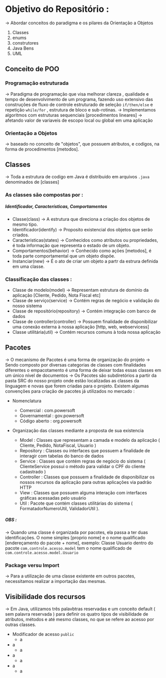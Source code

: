 # Objetivo do Repositório :
-> Abordar conceitos do paradigma e os pilares da Orientação a Objetos
1. Classes
2. enums
3. construtores
4. Java Bens
5. UML

## Conceito de POO
### Programação estruturada
-> Paradigma de programação que visa melhorar clareza , qualidade e tempo de desenvolvimento de um programa, fazendo uso extensivo das construções de fluxo de controle estruturado de seleção `if/then/else` e repetição `while/for` , estrutura de bloco e sub-rotinas.
-> Implementamos algoritmos com estruturas sequenciais [procedimentos lineares] -> afetando valor de variaveis de escopo local ou global em uma aplicação

### Orientação a Objetos
-> baseado no conceito de "objetos", que possuem atributos, e codigos, na forma de procedimentos [metodos].

## Classes
-> Toda a estrutura de codigo em Java é distribuido em arquivos `.java` denominados de [classes]

### As classes são compostas por : 
##### Identificador, Características, Comportamentos
* Classe(class) -> A estrutura que direciona a criação dos objetos de mesmo tipo.
* Identificador(identify) -> Proposito existencial dos objetos que serão criados.
* Caracteristicas(states) -> Conhecidos como atributos ou propriedades, é toda informação que representa o estado de um objeto.
* Comportamentos(behavior) -> Conhecido como ações [metodos], é toda parte comportamental que um objeto dispõe.
* Instanciar(new) -> É o ato de criar um objeto a partr da estrura definida em uma classe.

### Classificação das classes :
* Classe de modelo(model) -> Representam estrutura de domínio da aplicação [Cliente, Pedido, Nota Fiscal etc]
* Classe de serviço(service) -> Contém regras de negócio e validação do nosso sistema
* Classe de repositório(repository) -> Contém integração com banco de dados
* Classe de controller(controller) -> Possuem finalidade de disponibilizar uma conexão externa à nossa aplicação [http, web, webservicess]
* Classe utilitária(util) -> Contém recursos comuns à toda nossa aplicação

## Pacotes 
-> O mecanismo de Pacotes é uma forma de organização do projeto -> Sendo composto por diversas categorias de classes com finalidades diferentes o empacotamento é uma forma de deixar todas essas classes em um único nível de documentos -> Os Pacotes são subdiretórios a partir da pasta SRC do nosso projeto onde estão localizadas as classes da linguagem e novas que forem criadas para o projeto. Existem algumas convenções para criação de pacotes já utilizados no mercado : 
* Nomenclatura
  * Comercial : com.powersoft
  * Governamental : gov.powersoft
  * Código aberto : org.powersoft

  
* Organização das classes mediante a proposta de sua existencia
  * Model : Classes que representam a camada e modelo da aplicação ( Cliente, Pedido, NotaFiscal, Usuario )
  * Repository : Classes ou interfaces que possuem a finalidade de interagir com tabelas do banco de dados
  * Service  : Classes que contém regras de negócio do sistema ( ClienteService possui o método para validar o CPF do cliente cadastrado )
  * Controller : Classes que possuem a finalidade de disponibilizar os nossos recursos da aplicação para outras aplicações via padrão HTTP
  * View : Classes que possuem alguma interação com interfaces gráficas acessadas pelo usuário
  * Util : Pacote que contém classes utilitárias do sistema ( FormatadorNumeroUtil, ValidadorUtil ).
 

##### OBS :
-> Quando uma classe é organizada por pacotes, ela passa a ter duas identificações. O nome simples [proprio nome] e o nome qualificado [endereçamento do pacote + nome],  exemplo: Classe Usuario dentro do pacote `com.controle.acesso.model` tem o nome qualificado de `com.controle.acesso.model.Usuario`

### Package versu Import
-> Para a utilização de uma classe existente em outros pacotes, necessitamos realizar a importação das mesmas.

## Visibilidade dos recursos
-> Em Java, utilizamos três palavbtras reservadas e um conceito default ( sem palavra reservada ) para definir os quatro tipos de visibilidade de atributos, métodos e até mesmo classes, no que se refere ao acesso por outras classes.

* Modificador de acesso `public`
  * a
* a
  * a
* a
  * a
* a
  * a





